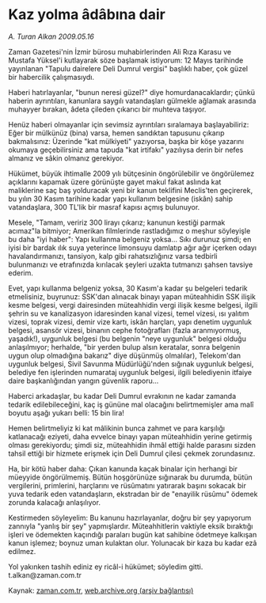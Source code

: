 # Kaz yolma âdâbına dair

*A. Turan Alkan 2009.05.16*

<tr><td class="metin" colspan="2" style="padding-top: 20px; padding-left: 5px; padding-right: 10px;">Zaman Gazetesi'nin İzmir bürosu muhabirlerinden Ali Rıza Karasu ve Mustafa Yüksel'i kutlayarak söze başlamak istiyorum: 12 Mayıs tarihinde yayınlanan "Tapulu dairelere Deli Dumrul vergisi" başlıklı haber, çok güzel bir habercilik çalışmasıydı.</td></tr><tr><td class="metin" colspan="2" style="padding-top: 20px; padding-left: 5px; padding-right: 10px;"><p> Haberi hatırlayanlar, "bunun neresi güzel?" diye homurdanacaklardır; çünkü haberin ayrıntıları, kanunlara saygılı vatandaşları gülmekle ağlamak arasında muhayyer bırakan, âdeta çileden çıkarıcı bir muhteva taşıyor.
<p> Henüz haberi olmayanlar için sevimsiz ayrıntıları sıralamaya başlayabiliriz: Eğer bir mülkünüz (bina) varsa, hemen sandıktan tapusunu çıkarıp bakmalısınız: Üzerinde "kat mülkiyeti" yazıyorsa, başka bir köşe yazarını okumaya geçebilirsiniz ama tapuda "kat irtifakı" yazılıysa derin bir nefes almanız ve sâkin olmanız gerekiyor.
<p> Hükümet, büyük ihtimalle 2009 yılı bütçesinin öngörülebilir ve öngörülemez açıklarını kapamak üzere görünüşte gayet makul fakat aslında kat maliklerine saç baş yolduracak yeni bir kanun teklifini Meclis'ten geçirerek, bu yılın 30 Kasım tarihine kadar yapı kullanım belgesine (iskân) sahip vatandaşlara, 300 TL'lik bir masraf kapısı açmış bulunuyor.
<p> Mesele, "Tamam, veririz 300 lirayı çıkarız; kanunun kestiği parmak acımaz"la bitmiyor; Amerikan filmlerinde rastladığımız o meşhur söyleyişle bu daha "iyi haber": Yapı kullanma belgeniz yoksa... Sıkı durunuz şimdi; en iyisi bir bardak ılık suya yeterince limonsuyu damlatıp ağır ağır içerken odayı havalandırmanızı, tansiyon, kalp gibi rahatsızlığınız varsa tedbirli bulunmanızı ve etrafınızda kırılacak şeyleri uzakta tutmanızı şahsen tavsiye ederim.
<p> Evet, yapı kullanma belgeniz yoksa, 30 Kasım'a kadar şu belgeleri tedarik etmelisiniz, buyrunuz: SSK'dan alınacak binayı yapan müteahhidin SSK ilişik kesme belgesi, vergi dairesinden müteahhidin vergi ilişik kesme belgesi, ilgili şehrin su ve kanalizasyon idaresinden kanal vizesi, temel vizesi, ısı yalıtım vizesi, toprak vizesi, demir vize kartı, iskân harçları, yapı denetim uygunluk belgesi, asansör vizesi, binanın cephe fotoğrafları (fazla aranmıyormuş, yaşadık!), uygunluk belgesi (bu belgenin "neye uygunluk" belgesi olduğu anlaşılmıyor; herhalde, "bir yerden bulup alsın keratalar, sonra belgenin uygun olup olmadığına bakarız" diye düşünmüş olmalılar), Telekom'dan uygunluk belgesi, Sivil Savunma Müdürlüğü'nden sığınak uygunluk belgesi, belediye fen işlerinden numarataj uygunluk belgesi, ilgili belediyenin itfaiye daire başkanlığından yangın güvenlik raporu...
<p> Haberci arkadaşlar, bu kadar Deli Dumrul evrakının ne kadar zamanda tedarik edilebileceğini, kaç iş gününe mal olacağını belirtmemişler ama malî boyutu aşağı yukarı belli: 15 bin lira!
<p> Hemen belirtmeliyiz ki kat mâlikinin bunca zahmet ve para karşılığı katlanacağı eziyeti, daha evvelce binayı yapan müteahhidin yerine getirmiş olması gerekiyordu; şimdi siz, müteahhidin ihmâl ettiği halde parasını sizden tahsil ettiği bir hizmete erişmek için Deli Dumrul çilesi çekmek zorundasınız.
<p> Ha, bir kötü haber daha: Çıkan kanunda kaçak binalar için herhangi bir müeyyide öngörülmemiş. Bütün hoşgörünüze sığınarak bu durumda, bütün vergilerini, primlerini, harçlarını ve rüsûmatını yatırarak başını sokacak bir yuva tedarik eden vatandaşların, ekstradan bir de "enayilik rüsûmu" ödemek zorunda kalacağı anlaşılıyor.
<p> Kestirmeden söyleyelim: Bu kanunu hazırlayanlar, doğru bir şey yapıyorum zannıyla "yanlış bir şey" yapmışlardır. Müteahhitlerin vaktiyle eksik bıraktığı işleri ve ödemekten kaçındığı paraları bugün kat sahibine ödetmeye kalkışan kanun işlemez; boynuz uman kulaktan olur. Yolunacak bir kaza bu kadar ezâ edilmez.
<p> Yol yakınken tashih ediniz ey ricâl-i hükümet; söyledim gitti. t.alkan@zaman.com.tr <br/></p></p></p></p></p></p></p></p></p></p></td></tr>

Kaynak: [zaman.com.tr](http://zaman.com.tr/yazar.do?yazino=848517), [web.archive.org (arşiv bağlantısı)](http://web.archive.org/web/20090522002051/http://www.zaman.com.tr:80/yazar.do?yazino=848517)

